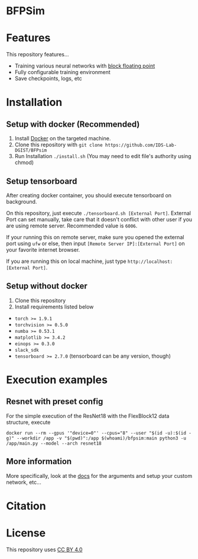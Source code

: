 


# BFPSim


# Features
This repository features...

- Training various neural networks with [block floating point](https://en.wikipedia.org/wiki/Block_floating_point)
- Fully configurable training environment
- Save checkpoints, logs, etc

# Installation

## Setup with docker (Recommended)

1. Install [Docker](https://docs.docker.com/engine/install/) on the targeted machine.
2. Clone this repository with `git clone https://github.com/IDS-Lab-DGIST/BFPsim`
3. Run Installation `./install.sh` (You may need to edit file's authority using chmod)


## Setup tensorboard

After creating docker container, you should execute tensorboard on background.

On this repository, just execute `./tensorboard.sh [External Port]`. External Port can set manually, take care that it doesn't conflict with other user if you are using remote server. Recommended value is `6006`.

If your running this on remote server, make sure you opened the external port using `ufw` or else, then input `[Remote Server IP]:[External Port]` on your favorite internet browser.

If you are running this on local machine, just type `http://localhost:[External Port]`.


## Setup without docker
1. Clone this repository
2. Install requirements listed below 
- `torch >= 1.9.1`
- `torchvision >= 0.5.0`
- `numba >= 0.53.1`
- `matplotlib >= 3.4.2`
- `einops >= 0.3.0`
- `slack_sdk`
- `tensorboard >= 2.7.0` (tensorboard can be any version, though)

# Execution examples

## Resnet with preset config

For the simple execution of the ResNet18 with the FlexBlock12 data structure, execute

```docker run --rm --gpus '"device=0"' --cpus="8" --user "$(id -u):$(id -g)" --workdir /app -v "$(pwd)":/app $(whoami)/bfpsim:main python3 -u /app/main.py --model --arch resnet18```

## More information

More specifically, look at the [docs](/docs/_index.md) for the arguments and setup your custom network, etc...

# Citation

# License

This repository uses [CC BY 4.0](https://creativecommons.org/licenses/)